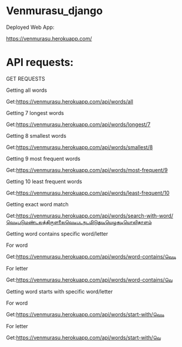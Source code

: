 # Venmurasu_django

Deployed Web App:

https://venmurasu.herokuapp.com/


# API requests:

GET REQUESTS

Getting all words

Get:https://venmurasu.herokuapp.com/api/words/all

Getting 7 longest words

Get:https://venmurasu.herokuapp.com/api/words/longest/7

Getting 8 smallest words

Get:https://venmurasu.herokuapp.com/api/words/smallest/8

Getting 9 most frequent words

Get:https://venmurasu.herokuapp.com/api/words/most-frequent/9

Getting 10 least frequent words

Get:https://venmurasu.herokuapp.com/api/words/least-frequent/10

Getting exact word match

Get:https://venmurasu.herokuapp.com/api/words/search-with-word/வெடிபடுமண்டலத்திருளலைவெடிபடநடமிடுதுடியெழுகடியொலிதாளம்

Getting word contains specific word/letter

For word

Get:https://venmurasu.herokuapp.com/api/words/word-contains/வெடி

For letter

Get:https://venmurasu.herokuapp.com/api/words/word-contains/வெ

Getting word starts with specific word/letter

For word

Get:https://venmurasu.herokuapp.com/api/words/start-with/வெடி

For letter

Get:https://venmurasu.herokuapp.com/api/words/start-with/வெ




